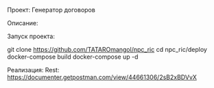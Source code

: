 Проект: Генератор договоров

Описание:

Запуск проекта:

git clone https://github.com/TATAROmangol/npc_ric 
cd npc_ric/deploy
docker-compose build
docker-compose up -d


Реализация:
Rest: https://documenter.getpostman.com/view/44661306/2sB2xBDVvX






